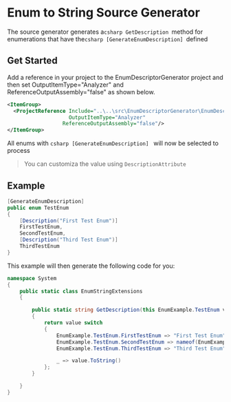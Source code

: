 # Enum to String Source Generator

The source generator generates a```csharp GetDescription ```method for enumerations that have the```csharp [GenerateEnumDescription] ```defined

## Get Started
Add a reference in your project to the EnumDescriptorGenerator project and then set OutputItemType="Analyzer" and ReferenceOutputAssembly="false" as shown below.
```xml
<ItemGroup>
  <ProjectReference Include="..\..\src\EnumDescriptorGenerator\EnumDescriptorGenerator.csproj"
					OutputItemType="Analyzer"
				  ReferenceOutputAssembly="false"/>
</ItemGroup>
```
All enums with ```csharp [GenerateEnumDescription] ``` will now be selected to process 

> You can customiza the value using `DescriptionAttribute`

## Example

```csharp
[GenerateEnumDescription]
public enum TestEnum
{
	[Description("First Test Enum")]
	FirstTestEnum,
	SecondTestEnum,
	[Description("Third Test Enum")]
	ThirdTestEnum
}
```

This example will then generate the following code for you:

```csharp
namespace System
{
    public static class EnumStringExtensions
    {

        public static string GetDescription(this EnumExample.TestEnum value)
        {
            return value switch
            {
                EnumExample.TestEnum.FirstTestEnum => "First Test Enum",
                EnumExample.TestEnum.SecondTestEnum => nameof(EnumExample.TestEnum.SecondTestEnum),
                EnumExample.TestEnum.ThirdTestEnum => "Third Test Enum",

                _ => value.ToString()
            };
        }

    }
}
```